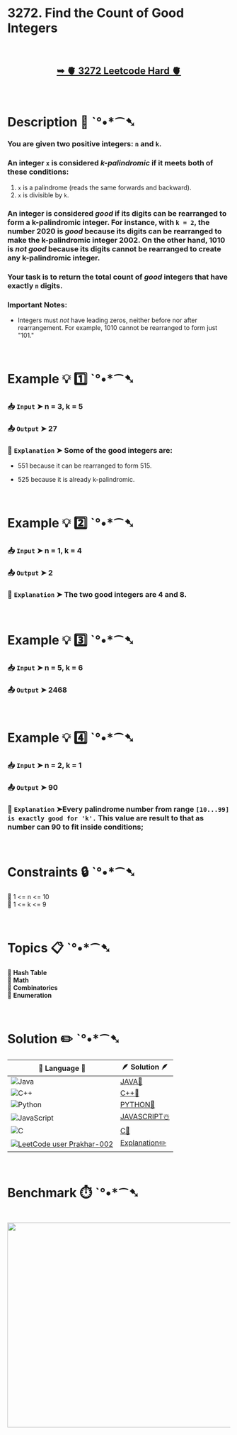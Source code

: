 # 3272. Find the Count of Good Integers

</br>

<h2 align="center"> 

<a href="https://leetcode.com/problems/find-the-count-of-good-integers/description/?envType=daily-question&envId=2025-04-12"><strong>➥ 🫀 3272 Leetcode Hard 🫀 </strong></a>
</h2>

</br>

# Description 📜 ˋ°•*⁀➷

### You are given two positive integers: `n` and `k`.

### An integer `x` is considered *k-palindromic* if it meets both of these conditions:

1. `x` is a palindrome (reads the same forwards and backward).
2. `x` is divisible by `k`.

### An integer is considered *good* if its digits can be rearranged to form a k-palindromic integer. For instance, with `k = 2`, the number 2020 is *good* because its digits can be rearranged to make the k-palindromic integer 2002. On the other hand, 1010 is *not good* because its digits cannot be rearranged to create any k-palindromic integer.

### Your task is to return the total count of *good* integers that have exactly `n` digits.

### Important Notes:

- Integers must *not* have leading zeros, neither before nor after rearrangement. For example, 1010 cannot be rearranged to form just "101."

</br>

# Example 💡 1️⃣ ˋ°•*⁀➷

  ### 📥 `Input`  ➤ n = 3, k = 5

  ### 📤 `Output`  ➤ 27

  ### 🔦 `Explanation`  ➤ Some of the good integers are:

- 551 because it can be rearranged to form 515.

- 525 because it is already k-palindromic.

</br>

# Example 💡 2️⃣ ˋ°•*⁀➷

  ### 📥 `Input` ➤ n = 1, k = 4

  ### 📤 `Output`  ➤ 2

  ### 🔦 `Explanation` ➤ The two good integers are 4 and 8.

</br>

# Example 💡 3️⃣ ˋ°•*⁀➷

  ### 📥 `Input` ➤ n = 5, k = 6

  ### 📤 `Output`  ➤ 2468

</br>

# Example 💡 4️⃣ ˋ°•*⁀➷

  ### 📥 `Input`  ➤ n = 2, k = 1

  ### 📤 `Output`  ➤ 90

  ### 🔦 `Explanation`  ➤Every palindrome number from range `[10...99] is exactly good for 'k'.` This value are result to that as number can 90 to fit inside conditions;

</br>

# Constraints 🔒 ˋ°•*⁀➷

🔹 1 <= n <= 10 </br>
🔹 1 <= k <= 9 </br>

</br>

# Topics 📋 ˋ°•*⁀➷

🔸 **Hash Table**  </br>
🔸 **Math**  </br>
🔸 **Combinatorics**  </br>
🔸 **Enumeration**  </br>

</br>

# Solution ✏️ ˋ°•*⁀➷

| 📒 Language 📒  | 🪶 Solution 🪶 |
| ------------- | ------------- |
|  ![Java](https://img.shields.io/badge/java-%23ED8B00.svg?style=for-the-badge&logo=openjdk&logoColor=white)  | [JAVA🍁]() |
|  ![C++](https://img.shields.io/badge/c++-%2300599C.svg?style=for-the-badge&logo=c%2B%2B&logoColor=white)  | [C++🎲]()  |
|  ![Python](https://img.shields.io/badge/python-3670A0?style=for-the-badge&logo=python&logoColor=ffdd54)    | [PYTHON🍰]() |
| ![JavaScript](https://img.shields.io/badge/javascript-%23323330.svg?style=for-the-badge&logo=javascript&logoColor=%23F7DF1E)   | [JAVASCRIPT☃️]() |
|   ![C](https://img.shields.io/badge/c-%2300599C.svg?style=for-the-badge&logo=c&logoColor=white)   | [C💖]()  |
| [![LeetCode user Prakhar-002](https://img.shields.io/badge/dynamic/json?style=for-the-badge&labelColor=black&color=%23ffa116&label=Solved&query=solvedOverTotal&url=https%3A%2F%2Fleetcode-badge.vercel.app%2Fapi%2Fusers%2FPrakhar-002&logo=leetcode&logoColor=yellow)](https://leetcode.com/Prakhar-002/)  | [Explanation✏️]() |

</br>

# Benchmark ⏱️ ˋ°•*⁀➷

<h1  align="center" >

<img src ="" width = "700px" height="462px" />

</h1>
